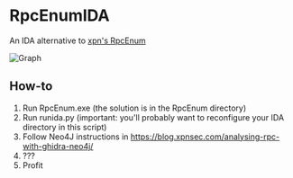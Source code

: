 # RpcEnumIDA

An IDA alternative to [xpn's RpcEnum](https://github.com/xpn/RpcEnum)

![Graph](https://github.com/tsarpaul/RpcEnumIDA/raw/master/graph.png "Graph")

## How-to
1. Run RpcEnum.exe (the solution is in the RpcEnum directory)
2. Run runida.py (important: you'll probably want to reconfigure your IDA directory in this script)
3. Follow Neo4J instructions in https://blog.xpnsec.com/analysing-rpc-with-ghidra-neo4j/
4. ???
5. Profit
